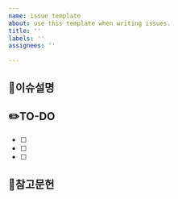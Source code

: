 ```yaml
---
name: issue template
about: use this template when writing issues.
title: ''
labels: ''
assignees: ''

---
```


## 🔎이슈설명
<!-- 구현할 사항에 대해 설명해주세요. -->

## ✏️TO-DO
<!-- 투두리스트를 작성해주세요. -->
- [ ]
- [ ]
- [ ]

## 📃참고문헌
<!-- 참고한 사항이나 참고해야할 사항이 있다면 작성해주세요. -->
